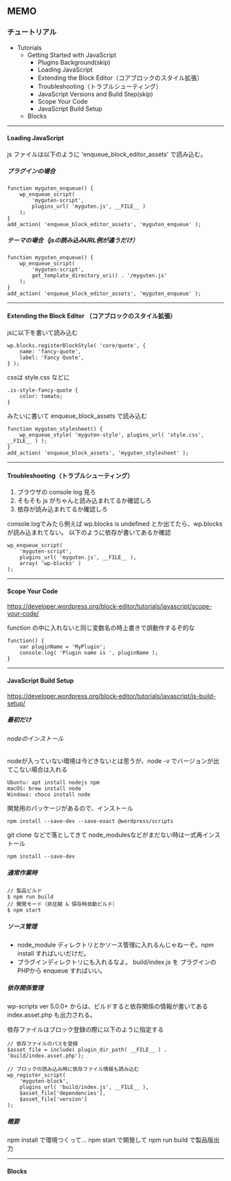 
## MEMO

### チュートリアル

* Tutorials
    * Getting Started with JavaScript
        * Plugins Background(skip)
        * Loading JavaScript
        * Extending the Block Editor（コアブロックのスタイル拡張）
        * Troubleshooting（トラブルシューティング）
        * JavaScript Versions and Build Step(skip)
        * Scope Your Code
        * JavaScript Build Setup 
    * Blocks


---

#### Loading JavaScript

js ファイルは以下のように 'enqueue_block_editor_assets' で読み込む。

##### プラグインの場合

```
function myguten_enqueue() {
    wp_enqueue_script(
        'myguten-script',
        plugins_url( 'myguten.js', __FILE__ )
    );
}
add_action( 'enqueue_block_editor_assets', 'myguten_enqueue' );
```

##### テーマの場合（jsの読み込みURL例が違うだけ）

```
function myguten_enqueue() {
    wp_enqueue_script(
        'myguten-script',
        get_template_directory_uri() . '/myguten.js'
    );
}
add_action( 'enqueue_block_editor_assets', 'myguten_enqueue' );
```
---

#### Extending the Block Editor （コアブロックのスタイル拡張）

jsに以下を書いて読み込む

```
wp.blocks.registerBlockStyle( 'core/quote', {
    name: 'fancy-quote',
    label: 'Fancy Quote',
} );
```

cssは style.css などに

```
.is-style-fancy-quote {
    color: tomato;
}
```

みたいに書いて enqueue_block_assets で読み込む

```
function myguten_stylesheet() {
    wp_enqueue_style( 'myguten-style', plugins_url( 'style.css', __FILE__ ) );
}
add_action( 'enqueue_block_assets', 'myguten_stylesheet' );
```

---

#### Troubleshooting（トラブルシューティング）

1. ブラウザの console log 見ろ
2. そもそも js がちゃんと読み込まれてるか確認しろ
3. 依存が読み込まれてるか確認しろ

console.logでみたら例えば wp.blocks is undefined とか出てたら、wp.blocks が読み込まれてない。
以下のように依存が書いてあるか確認

```
wp_enqueue_script(
    'myguten-script',
    plugins_url( 'myguten.js', __FILE__ ),
    array( 'wp-blocks' )
);
```

---

#### Scope Your Code

https://developer.wordpress.org/block-editor/tutorials/javascript/scope-your-code/

function の中に入れないと同じ変数名の時上書きで誤動作するぞ的な

```
function() {
    var pluginName = 'MyPlugin';
    console.log( 'Plugin name is ', pluginName );
}
```

---

#### JavaScript Build Setup 

https://developer.wordpress.org/block-editor/tutorials/javascript/js-build-setup/

##### 最初だけ

###### nodeのインストール

nodeが入っていない環境は今どきないとは思うが、node -v でバージョンが出てこない場合は入れる

```
Ubuntu: apt install nodejs npm
macOS: brew install node
Windows: choco install node
````

開発用のパッケージがあるので、インストール

```
npm install --save-dev --save-exact @wordpress/scripts
```

git clone などで落としてきて node_modulesなどがまだない時は一式再インストール

```
npm install --save-dev
```

##### 通常作業時

```
// 製品ビルド
$ npm run build
// 開発モード（非圧縮 & 保存時自動ビルド）
$ npm start
```

##### ソース管理

* node_module ディレクトリとかソース管理に入れるんじゃねーぞ。npm install すればいいだけだ。
* プラグインディレクトリにも入れるなよ。 build/index.js を プラグインのPHPから enqueue すればいい。

##### 依存関係管理

wp-scripts ver 5.0.0+ からは、ビルドすると依存関係の情報が書いてある index.asset.php も出力される。

依存ファイルはブロック登録の際に以下のように指定する

```
// 依存ファイルのパスを登録
$asset_file = include( plugin_dir_path( __FILE__ ) . 'build/index.asset.php');

// ブロックの読み込み時に依存ファイル情報も読み込む
wp_register_script(
    'myguten-block',
    plugins_url( 'build/index.js', __FILE__ ),
    $asset_file['dependencies'],
    $asset_file['version']
);
```

##### 概要

npm install で環境つくって...
npm start で開発して
npm run build で製品版出力

---

#### Blocks


